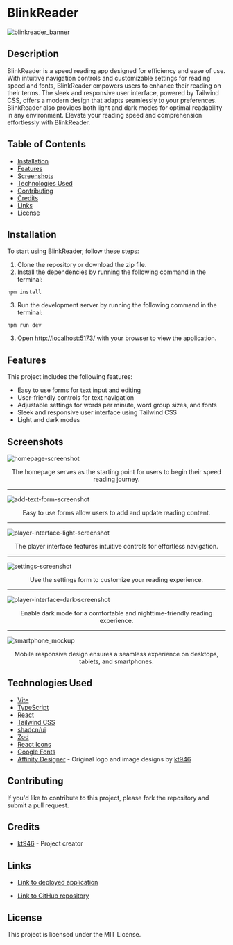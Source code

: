 # BlinkReader

![blinkreader_banner](https://github.com/kt946/blink-reader/assets/103476893/066c6a2c-fcee-4f53-a2e9-12acec23cd63, 'BlinkReader')

## Description

BlinkReader is a speed reading app designed for efficiency and ease of use. With intuitive navigation controls and customizable settings for reading speed and fonts, BlinkReader empowers users to enhance their reading on their terms. The sleek and responsive user interface, powered by Tailwind CSS, offers a modern design that adapts seamlessly to your preferences. BlinkReader also provides both light and dark modes for optimal readability in any environment. Elevate your reading speed and comprehension effortlessly with BlinkReader.

## Table of Contents

- [Installation](#installation)
- [Features](#features)
- [Screenshots](#screenshots)
- [Technologies Used](#technologies-used)
- [Contributing](#contributing)
- [Credits](#credits)
- [Links](#links)
- [License](#license)

## Installation

To start using BlinkReader, follow these steps:

1. Clone the repository or download the zip file.
2. Install the dependencies by running the following command in the terminal:

```
npm install
```

3. Run the development server by running the following command in the terminal:

```
npm run dev
```

3. Open [http://localhost:5173/](http://localhost:5173/) with your browser to view the application.

## Features

This project includes the following features:

- Easy to use forms for text input and editing
- User-friendly controls for text navigation
- Adjustable settings for words per minute, word group sizes, and fonts
- Sleek and responsive user interface using Tailwind CSS
- Light and dark modes

## Screenshots

![homepage-screenshot](https://github.com/kt946/blink-reader/assets/103476893/57f8d560-8300-46f3-8bbb-bd5800c71ae2, 'Homepage Screenshot')
<p align="center">The homepage serves as the starting point for users to begin their speed reading journey.</p>

---

![add-text-form-screenshot](https://github.com/kt946/blink-reader/assets/103476893/2c164a7b-1a77-4f5b-97e2-a0aa0c9840a1, 'Add text form screenshot')
<p align="center">Easy to use forms allow users to add and update reading content.</p>

---

![player-interface-light-screenshot](https://github.com/kt946/blink-reader/assets/103476893/25a45027-e6f2-4668-a644-b7986ab1e208, 'Player interface screenshot')
<p align="center">The player interface features intuitive controls for effortless navigation.</p>

---

![settings-screenshot](https://github.com/kt946/blink-reader/assets/103476893/4a97f360-0244-4f62-b78c-008fd52ccd90, 'Settings screenshot')
<p align="center">Use the settings form to customize your reading experience.</p>

---

![player-interface-dark-screenshot](https://github.com/kt946/blink-reader/assets/103476893/fff4dad7-406f-4c87-a337-3611b5f231ee, 'Dark mode screenshot')
<p align="center">Enable dark mode for a comfortable and nighttime-friendly reading experience.</p>

---

![smartphone_mockup](https://github.com/kt946/blink-reader/assets/103476893/4efa555a-8f43-4260-8744-0fb967c90d98, 'Smartphone screenshot')
<p align="center">Mobile responsive design ensures a seamless experience on desktops, tablets, and smartphones.</p>

## Technologies Used

- [Vite](https://vitejs.dev/)
- [TypeScript](https://www.typescriptlang.org/)
- [React](https://reactjs.org/)
- [Tailwind CSS](https://tailwindcss.com/)
- [shadcn/ui](https://ui.shadcn.com/)
- [Zod](https://zod.dev/)
- [React Icons](https://react-icons.github.io/react-icons/)
- [Google Fonts](https://fonts.google.com/)
- [Affinity Designer](https://affinity.serif.com/en-us/) - Original logo and image designs by [kt946](https://github.com/kt946)

## Contributing

If you'd like to contribute to this project, please fork the repository and submit a pull request.

## Credits

- [kt946](https://github.com/kt946) - Project creator

## Links

- [Link to deployed application](https://blinkreader.netlify.app/)

- [Link to GitHub repository](https://github.com/kt946/blink-reader)

## License

This project is licensed under the MIT License.
